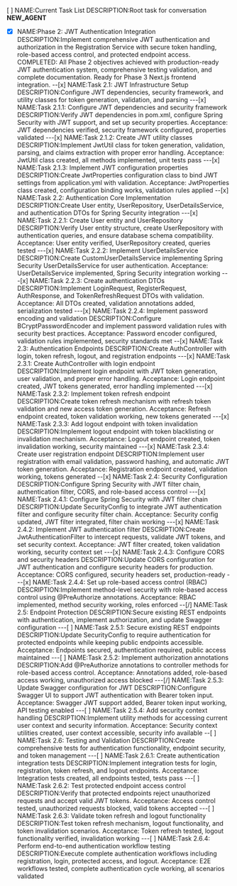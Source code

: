 [ ] NAME:Current Task List DESCRIPTION:Root task for conversation __NEW_AGENT__
-[x] NAME:Phase 2: JWT Authentication Integration DESCRIPTION:Implement comprehensive JWT authentication and authorization in the Registration Service with secure token handling, role-based access control, and protected endpoint access. COMPLETED: All Phase 2 objectives achieved with production-ready JWT authentication system, comprehensive testing validation, and complete documentation. Ready for Phase 3 Next.js frontend integration.
--[x] NAME:Task 2.1: JWT Infrastructure Setup DESCRIPTION:Configure JWT dependencies, security framework, and utility classes for token generation, validation, and parsing
---[x] NAME:Task 2.1.1: Configure JWT dependencies and security framework DESCRIPTION:Verify JWT dependencies in pom.xml, configure Spring Security with JWT support, and set up security properties. Acceptance: JWT dependencies verified, security framework configured, properties validated
---[x] NAME:Task 2.1.2: Create JWT utility classes DESCRIPTION:Implement JwtUtil class for token generation, validation, parsing, and claims extraction with proper error handling. Acceptance: JwtUtil class created, all methods implemented, unit tests pass
---[x] NAME:Task 2.1.3: Implement JWT configuration properties DESCRIPTION:Create JwtProperties configuration class to bind JWT settings from application.yml with validation. Acceptance: JwtProperties class created, configuration binding works, validation rules applied
--[x] NAME:Task 2.2: Authentication Core Implementation DESCRIPTION:Create User entity, UserRepository, UserDetailsService, and authentication DTOs for Spring Security integration
---[x] NAME:Task 2.2.1: Create User entity and UserRepository DESCRIPTION:Verify User entity structure, create UserRepository with authentication queries, and ensure database schema compatibility. Acceptance: User entity verified, UserRepository created, queries tested
---[x] NAME:Task 2.2.2: Implement UserDetailsService DESCRIPTION:Create CustomUserDetailsService implementing Spring Security UserDetailsService for user authentication. Acceptance: UserDetailsService implemented, Spring Security integration working
---[x] NAME:Task 2.2.3: Create authentication DTOs DESCRIPTION:Implement LoginRequest, RegisterRequest, AuthResponse, and TokenRefreshRequest DTOs with validation. Acceptance: All DTOs created, validation annotations added, serialization tested
---[x] NAME:Task 2.2.4: Implement password encoding and validation DESCRIPTION:Configure BCryptPasswordEncoder and implement password validation rules with security best practices. Acceptance: Password encoder configured, validation rules implemented, security standards met
--[x] NAME:Task 2.3: Authentication Endpoints DESCRIPTION:Create AuthController with login, token refresh, logout, and registration endpoints
---[x] NAME:Task 2.3.1: Create AuthController with login endpoint DESCRIPTION:Implement login endpoint with JWT token generation, user validation, and proper error handling. Acceptance: Login endpoint created, JWT tokens generated, error handling implemented
---[x] NAME:Task 2.3.2: Implement token refresh endpoint DESCRIPTION:Create token refresh mechanism with refresh token validation and new access token generation. Acceptance: Refresh endpoint created, token validation working, new tokens generated
---[x] NAME:Task 2.3.3: Add logout endpoint with token invalidation DESCRIPTION:Implement logout endpoint with token blacklisting or invalidation mechanism. Acceptance: Logout endpoint created, token invalidation working, security maintained
---[x] NAME:Task 2.3.4: Create user registration endpoint DESCRIPTION:Implement user registration with email validation, password hashing, and automatic JWT token generation. Acceptance: Registration endpoint created, validation working, tokens generated
--[x] NAME:Task 2.4: Security Configuration DESCRIPTION:Configure Spring Security with JWT filter chain, authentication filter, CORS, and role-based access control
---[x] NAME:Task 2.4.1: Configure Spring Security with JWT filter chain DESCRIPTION:Update SecurityConfig to integrate JWT authentication filter and configure security filter chain. Acceptance: Security config updated, JWT filter integrated, filter chain working
---[x] NAME:Task 2.4.2: Implement JWT authentication filter DESCRIPTION:Create JwtAuthenticationFilter to intercept requests, validate JWT tokens, and set security context. Acceptance: JWT filter created, token validation working, security context set
---[x] NAME:Task 2.4.3: Configure CORS and security headers DESCRIPTION:Update CORS configuration for JWT authentication and configure security headers for production. Acceptance: CORS configured, security headers set, production-ready
---[x] NAME:Task 2.4.4: Set up role-based access control (RBAC) DESCRIPTION:Implement method-level security with role-based access control using @PreAuthorize annotations. Acceptance: RBAC implemented, method security working, roles enforced
--[/] NAME:Task 2.5: Endpoint Protection DESCRIPTION:Secure existing REST endpoints with authentication, implement authorization, and update Swagger configuration
---[ ] NAME:Task 2.5.1: Secure existing REST endpoints DESCRIPTION:Update SecurityConfig to require authentication for protected endpoints while keeping public endpoints accessible. Acceptance: Endpoints secured, authentication required, public access maintained
---[ ] NAME:Task 2.5.2: Implement authorization annotations DESCRIPTION:Add @PreAuthorize annotations to controller methods for role-based access control. Acceptance: Annotations added, role-based access working, unauthorized access blocked
---[/] NAME:Task 2.5.3: Update Swagger configuration for JWT DESCRIPTION:Configure Swagger UI to support JWT authentication with Bearer token input. Acceptance: Swagger JWT support added, Bearer token input working, API testing enabled
---[ ] NAME:Task 2.5.4: Add security context handling DESCRIPTION:Implement utility methods for accessing current user context and security information. Acceptance: Security context utilities created, user context accessible, security info available
--[ ] NAME:Task 2.6: Testing and Validation DESCRIPTION:Create comprehensive tests for authentication functionality, endpoint security, and token management
---[ ] NAME:Task 2.6.1: Create authentication integration tests DESCRIPTION:Implement integration tests for login, registration, token refresh, and logout endpoints. Acceptance: Integration tests created, all endpoints tested, tests pass
---[ ] NAME:Task 2.6.2: Test protected endpoint access control DESCRIPTION:Verify that protected endpoints reject unauthorized requests and accept valid JWT tokens. Acceptance: Access control tested, unauthorized requests blocked, valid tokens accepted
---[ ] NAME:Task 2.6.3: Validate token refresh and logout functionality DESCRIPTION:Test token refresh mechanism, logout functionality, and token invalidation scenarios. Acceptance: Token refresh tested, logout functionality verified, invalidation working
---[ ] NAME:Task 2.6.4: Perform end-to-end authentication workflow testing DESCRIPTION:Execute complete authentication workflows including registration, login, protected access, and logout. Acceptance: E2E workflows tested, complete authentication cycle working, all scenarios validated